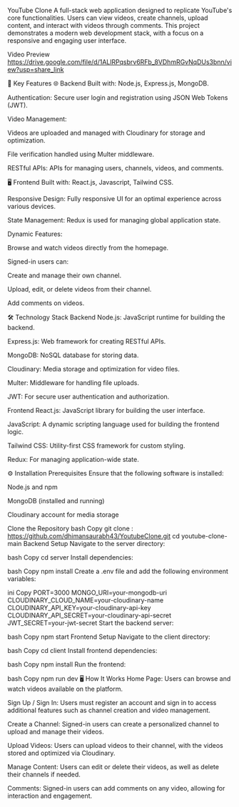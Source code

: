 YouTube Clone
A full-stack web application designed to replicate YouTube's core functionalities. Users can view videos, create channels, upload content, and interact with videos through comments. This project demonstrates a modern web development stack, with a focus on a responsive and engaging user interface.

Video Preview
https://drive.google.com/file/d/1ALlRPqsbrv6RFb_8VDhmRGvNqDUs3bnn/view?usp=share_link

🚀 Key Features
🌐 Backend
Built with: Node.js, Express.js, MongoDB.

Authentication: Secure user login and registration using JSON Web Tokens (JWT).

Video Management:

Videos are uploaded and managed with Cloudinary for storage and optimization.

File verification handled using Multer middleware.

RESTful APIs: APIs for managing users, channels, videos, and comments.

🖥️ Frontend
Built with: React.js, Javascript, Tailwind CSS.

Responsive Design: Fully responsive UI for an optimal experience across various devices.

State Management: Redux is used for managing global application state.

Dynamic Features:

Browse and watch videos directly from the homepage.

Signed-in users can:

Create and manage their own channel.

Upload, edit, or delete videos from their channel.

Add comments on videos.

🛠️ Technology Stack
Backend
Node.js: JavaScript runtime for building the backend.

Express.js: Web framework for creating RESTful APIs.

MongoDB: NoSQL database for storing data.

Cloudinary: Media storage and optimization for video files.

Multer: Middleware for handling file uploads.

JWT: For secure user authentication and authorization.

Frontend
React.js: JavaScript library for building the user interface.

JavaScript: A dynamic scripting language used for building the frontend logic.

Tailwind CSS: Utility-first CSS framework for custom styling.

Redux: For managing application-wide state.

⚙️ Installation
Prerequisites
Ensure that the following software is installed:

Node.js and npm

MongoDB (installed and running)

Cloudinary account for media storage

Clone the Repository
bash
Copy
git clone : https://github.com/dhimansaurabh43/YoutubeClone.git
cd youtube-clone-main
Backend Setup
Navigate to the server directory:

bash
Copy
cd server
Install dependencies:

bash
Copy
npm install
Create a .env file and add the following environment variables:

ini
Copy
PORT=3000
MONGO_URI=your-mongodb-uri
CLOUDINARY_CLOUD_NAME=your-cloudinary-name
CLOUDINARY_API_KEY=your-cloudinary-api-key
CLOUDINARY_API_SECRET=your-cloudinary-api-secret
JWT_SECRET=your-jwt-secret
Start the backend server:

bash
Copy
npm start
Frontend Setup
Navigate to the client directory:

bash
Copy
cd client
Install frontend dependencies:

bash
Copy
npm install
Run the frontend:

bash
Copy
npm run dev
🖥️ How It Works
Home Page:
Users can browse and watch videos available on the platform.

Sign Up / Sign In:
Users must register an account and sign in to access additional features such as channel creation and video management.

Create a Channel:
Signed-in users can create a personalized channel to upload and manage their videos.

Upload Videos:
Users can upload videos to their channel, with the videos stored and optimized via Cloudinary.

Manage Content:
Users can edit or delete their videos, as well as delete their channels if needed.

Comments:
Signed-in users can add comments on any video, allowing for interaction and engagement.
